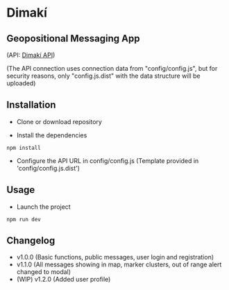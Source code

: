 # Dimakí

## Geopositional Messaging App

(API: [Dimakí API](https://github.com/JuanAntonioReyes/Dimaki-API))

(The API connection uses connection data from "config/config.js", but for security reasons, only "config.js.dist" with the data structure will be uploaded)

## Installation
- Clone or download repository

- Install the dependencies

```
npm install
```

- Configure the API URL in config/config.js (Template provided in 'config/config.js.dist')

## Usage
- Launch the project

```
npm run dev
```

## Changelog
- v1.0.0 (Basic functions, public messages, user login and registration)
- v1.1.0 (All messages showing in map, marker clusters, out of range alert changed to modal)
- (WIP) v1.2.0 (Added user profile)